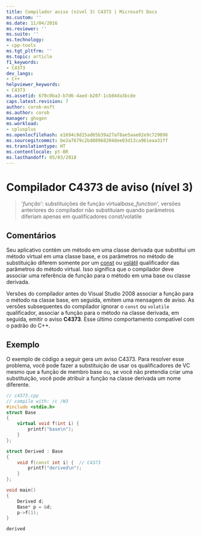 ```yaml
---
title: Compilador aviso (nível 3) C4373 | Microsoft Docs
ms.custom: ''
ms.date: 11/04/2016
ms.reviewer: ''
ms.suite: ''
ms.technology:
- cpp-tools
ms.tgt_pltfrm: ''
ms.topic: article
f1_keywords:
- C4373
dev_langs:
- C++
helpviewer_keywords:
- C4373
ms.assetid: 670c0ba3-b7d6-4aed-b207-1cb84da3bcde
caps.latest.revision: 7
author: corob-msft
ms.author: corob
manager: ghogen
ms.workload:
- cplusplus
ms.openlocfilehash: e1694c8d15ad65b39a27af8ae5aae02e9c729896
ms.sourcegitcommit: be2a7679c2bd80968204dee03d13ca961eaa31ff
ms.translationtype: HT
ms.contentlocale: pt-BR
ms.lasthandoff: 05/03/2018
---
```

# <a name="compiler-warning-level-3-c4373"></a>Compilador C4373 de aviso (nível 3)

> '*função*': substituições de função virtual*base_function*', versões anteriores do compilador não substituíam quando parâmetros diferiam apenas em qualificadores const/volatile

## <a name="remarks"></a>Comentários

Seu aplicativo contém um método em uma classe derivada que substitui um método virtual em uma classe base, e os parâmetros no método de substituição diferem somente por um [const](../../cpp/const-cpp.md) ou [volátil](../../cpp/volatile-cpp.md) qualificador das parâmetros do método virtual. Isso significa que o compilador deve associar uma referência de função para o método em uma base ou classe derivada.

Versões do compilador antes do Visual Studio 2008 associar a função para o método na classe base, em seguida, emitem uma mensagem de aviso. As versões subsequentes do compilador ignorar o `const` ou `volatile` qualificador, associar a função para o método na classe derivada, em seguida, emitir o aviso **C4373**. Esse último comportamento compatível com o padrão do C++.

## <a name="example"></a>Exemplo

O exemplo de código a seguir gera um aviso C4373. Para resolver esse problema, você pode fazer a substituição de usar os qualificadores de VC mesmo que a função de membro base ou, se você não pretendia criar uma substituição, você pode atribuir a função na classe derivada um nome diferente.

```cpp
// c4373.cpp
// compile with: /c /W3
#include <stdio.h>
struct Base
{
    virtual void f(int i) {
        printf("base\n");
    }
};

struct Derived : Base
{
    void f(const int i) {  // C4373
        printf("derived\n");
    }
};

void main()
{
    Derived d;
    Base* p = &d;
    p->f(1);
}
```

```Output
derived
```